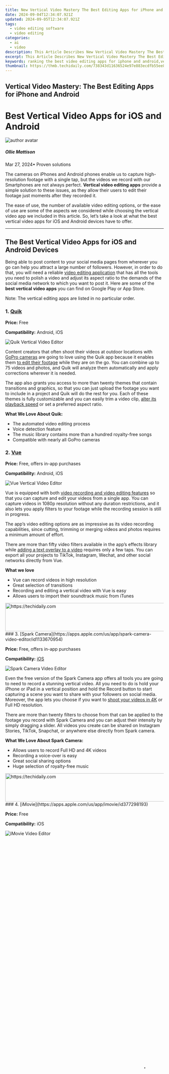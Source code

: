 ```yaml
---
title: New Vertical Video Mastery The Best Editing Apps for iPhone and Android for 2024
date: 2024-09-04T12:34:07.921Z
updated: 2024-09-05T12:34:07.921Z
tags: 
  - video editing software
  - video editing
categories: 
  - ai
  - video
description: This Article Describes New Vertical Video Mastery The Best Editing Apps for iPhone and Android for 2024
excerpt: This Article Describes New Vertical Video Mastery The Best Editing Apps for iPhone and Android for 2024
keywords: ranking the best video editing apps for iphone and android,vertical video mastery the best editing apps for iphone and android,mobile mastery best video editing apps for ios and android,vertical video mastery top editing apps for iphone and android,dual view video editing the best apps for ios and android,video vibes the best mobile editing apps for iphone and android,vertical video mastery best editing apps for iphone and android
thumbnail: https://thmb.techidaily.com/738343d11636524e97e883ecdfb55ee8c179338e8409002b7334f65b8debc634.jpg
---
```


## Vertical Video Mastery: The Best Editing Apps for iPhone and Android

# Best Vertical Video Apps for iOS and Android

![author avatar](https://images.wondershare.com/filmora/article-images/ollie-mattison.jpg)

##### Ollie Mattison

 Mar 27, 2024• Proven solutions

The cameras on iPhones and Android phones enable us to capture high-resolution footage with a single tap, but the videos we record with our Smartphones are not always perfect. **Vertical video editing apps** provide a simple solution to these issues, as they allow their users to edit their footage just moments after they recorded it.

The ease of use, the number of available video editing options, or the ease of use are some of the aspects we considered while choosing the vertical video app we included in this article. So, let’s take a look at what the best vertical video apps for iOS and Android devices have to offer.

---

## The Best Vertical Video Apps for iOS and Android Devices

Being able to post content to your social media pages from wherever you go can help you attract a large number of followers. However, in order to do that, you will need a reliable [video editing application](https://tools.techidaily.com/wondershare/filmora/download/) that has all the tools you need to polish a video and adjust its aspect ratio to the demands of the social media network to which you want to post it. Here are some of the **best vertical video apps** you can find on Google Play or App Store.

Note: The vertical editing apps are listed in no particular order.

### 1. [Quik](https://gopro.com/en/us/shop/quik-app-video-photo-editor)

**Price:** Free

**Compatibility:** Android, iOS

![ Quik Vertical Video Editor](https://images.wondershare.com/filmora/article-images/quik.JPG)

Content creators that often shoot their videos at outdoor locations with [GoPro cameras](https://tools.techidaily.com/wondershare/filmora/download/) are going to love using the Quik app because it enables them [to edit their footage](https://tools.techidaily.com/wondershare/filmora/download/) while they are on the go. You can combine up to 75 videos and photos, and Quik will analyze them automatically and apply corrections wherever it is needed.

The app also grants you access to more than twenty themes that contain transitions and graphics, so that you can just upload the footage you want to include in a project and Quik will do the rest for you. Each of these themes is fully customizable and you can easily trim a video clip, [alter its playback speed](https://tools.techidaily.com/wondershare/filmora/download/) or set a preferred aspect ratio.

**What We Love About Quik:**

* The automated video editing process
* Voice detection feature
* The music library contains more than a hundred royalty-free songs
* Compatible with nearly all GoPro cameras

### 2. [Vue](https://apps.apple.com/us/app/vue-video-editor-slideshow/id1458609369)

**Price:** Free, offers in-app purchases

**Compatibility:** Android, iOS

![ Vue Vertical Video Editor](https://images.wondershare.com/filmora/article-images/vue-video-camera-and-editor.jpg)

Vue is equipped with both [video recording and video editing features](https://tools.techidaily.com/wondershare/filmora/download/) so that you can capture and edit your videos from a single app. You can capture videos in 1080p resolution without any duration restrictions, and it also lets you apply filters to your footage while the recording session is still in progress.

The app’s video editing options are as impressive as its video recording capabilities, since cutting, trimming or merging videos and photos requires a minimum amount of effort.

There are more than fifty video filters available in the app’s effects library while [adding a text overlay to a video](https://tools.techidaily.com/wondershare/filmora/download/) requires only a few taps. You can export all your projects to TikTok, Instagram, Wechat, and other social networks directly from Vue.

**What we love**

* Vue can record videos in high resolution
* Great selection of transitions
* Recording and editing a vertical video with Vue is easy
* Allows users to import their soundtrack music from iTunes

<!-- affiliate ads begin -->
<a href="https://appsumo.8odi.net/c/5597632/2037475/7443" target="_top" id="2037475">
  <img src="//a.impactradius-go.com/display-ad/7443-2037475" border="0" alt="https://techidaily.com" width="728" height="90"/>
</a>
<img height="0" width="0" src="https://appsumo.8odi.net/i/5597632/2037475/7443" style="position:absolute;visibility:hidden;" border="0" />
<!-- affiliate ads end -->
### 3. [Spark Camera](https://apps.apple.com/us/app/spark-camera-video-editor/id1133670954)

**Price:** Free, offers in-app purchases

**Compatibility:** [iOS](https://apps.apple.com/app/apple-store/id1133670954?mt=8)

![ Spark Camera  Video Editor](https://images.wondershare.com/filmora/article-images/spark-camera-video-editor.jpg)

Even the free version of the Spark Camera app offers all tools you are going to need to record a stunning vertical video. All you need to do is hold your iPhone or iPad in a vertical position and hold the Record button to start capturing a scene you want to share with your followers on social media. Moreover, the app lets you choose if you want to [shoot your videos in 4K](https://tools.techidaily.com/wondershare/filmora/download/) or Full HD resolution.

There are more than twenty filters to choose from that can be applied to the footage you record with Spark Camera and you can adjust their intensity by simply dragging a slider. All videos you create can be shared on Instagram Stories, TikTok, Snapchat, or anywhere else directly from Spark camera.

**What We Love About Spark Camera:**

* Allows users to record Full HD and 4K videos
* Recording a voice-over is easy
* Great social sharing options
* Huge selection of royalty-free music

<!-- affiliate ads begin -->
<a href="https://aligracehair.sjv.io/c/5597632/1885947/19272" target="_top" id="1885947">
  <img src="//a.impactradius-go.com/display-ad/19272-1885947" border="0" alt="https://techidaily.com" width="728" height="90"/>
</a>
<img height="0" width="0" src="https://aligracehair.sjv.io/i/5597632/1885947/19272" style="position:absolute;visibility:hidden;" border="0" />
<!-- affiliate ads end -->
### 4. [iMovie](https://apps.apple.com/us/app/imovie/id377298193)

**Price:** Free

**Compatibility:** iOS

![ iMovie Video Editor](https://images.wondershare.com/filmora/article-images/imovie-ios.jpg)

<!-- affiliate ads begin -->
<span id="1531879">
					<video width="864" height="1536" style="cursor:pointer"
           poster="//a.impactradius-go.com/display-clicktoplayimage/1531879.png"
           onclick="if(!this.playClicked){this.play();this.setAttribute('controls',true);this.playClicked=true;}">
	   <source src="//a.impactradius-go.com/display-ad/16446-1531879">
	   <img src="//a.impactradius-go.com/display-clicktoplayimage/1531879.png" style="border: none; height: 100%; width: 100%; object-fit: contain">
	</video>
	<div style="width:540px;text-align:center"><a href="javascript:window.open(decodeURIComponent('https%3A%2F%2Flaganoo.pxf.io%2Fc%2F5597632%2F1531879%2F16446'), '_blank');void(0);">Click here</a></div>
</span>
<img height="0" width="0" src="https://imp.pxf.io/i/5597632/1531879/16446" style="position:absolute;visibility:hidden;" border="0" />
<!-- affiliate ads end -->
Installing iMovie on your iPhone or iPad is probably one of the easiest solutions you have at your disposal if you want to create vertical videos. You just have to import a video into a project you created in iMovie and add it to the timeline in order to start editing it.

Afterward, you must make sure that the video clip is selected and then tap on the crop button. Once you do, you will be able to see the rotate to the left and rotate to the right buttons on the right side of the screen, so you just have to tap on one of them to change a video’s orientation for horizontal to vertical. If you already recorded a vertical video, you can just import into a project you created in iMovie, and edit it, but you should keep in mind that the app is going to [add black bars](https://tools.techidaily.com/wondershare/filmora/download/) to the video.

**What We Like About iMovie**

* Changing a video’s orientation from horizontal to vertical is easy
* iMovie has 8 customizable themes
* Creating a soundtrack for a vertical video is a quick and simple process
* Allows users to record videos

### 5. [Enlight Videoleap Video Editor](https://apps.apple.com/us/app/enlight-videoleap-video-editor/id1255135442)

**Price:** Free, offers in-app purchases

**Compatibility:** [iOS](https://apps.apple.com/us/app/videoleap-video-editor-maker/id1255135442)

![ VideoLeap Video Editor](https://images.wondershare.com/filmora/article-images/enlight-videoleap-video-editor.jpg)

<!-- affiliate ads begin -->
<a href="https://appsumo.8odi.net/c/5597632/2130887/7443" target="_top" id="2130887">
  <img src="//a.impactradius-go.com/display-ad/7443-2130887" border="0" alt="https://techidaily.com" width="728" height="90"/>
</a>
<img height="0" width="0" src="https://appsumo.8odi.net/i/5597632/2130887/7443" style="position:absolute;visibility:hidden;" border="0" />
<!-- affiliate ads end -->
If you are looking for a video editing app for your iPhone or iPad that offers more than just basic video editing tools, Enlight Videoleap Video Editor may be the right choice for you. Animating keyframes, performing color corrections, or [controlling the volume of all audio](https://tools.techidaily.com/wondershare/filmora/download/) files you add to a project are only a few among numerous options this video editing app offers.

Unsurprisingly, editing a vertical video or changing its aspect ratio is a simple process that can be completed in just a few taps. The app also grants you access to a huge [collection of stock footage](https://tools.techidaily.com/wondershare/filmora/download/) you can use to find the material you don’t have or create entire videos without having to record a single shot.

**What We Love About Videoleap:**

* Offers advanced video editing options
* Changing a videos aspect ratio is easy
* Equipped with more than a hundred audio effects
* Excellent selection of special effects

**Frequently Asked Questions About Vertical Video Apps for iOS And Android Devices**

**1\. How to edit a vertical video?**

Editing a vertical video is not much different than editing a horizontal video, as you need to remove the parts of the footage you don’t want to include in your project, enhance the colors in a video or add transitions between shots.

**2\. How to change the video’s orientation from horizontal to vertical in iMovie?**

Rotating a video in iMovie is a simple task that can be completed with a single tap. You just have to select a clip you want to rotate on the timeline and then go to the Crop window and rotate your video for 90-degrees.

---

#### **Conclusion**

Finding a video editing app that is compatible with the iOS or Android operating system that allows you to create vertical videos shouldn’t be too difficult, as there are so many different options on the market. What’s more, some of the vertical video apps can also be used to capture the footage you want to share on social media.

Ever think about video editing on PC, with its **low learning curve** and **user-friendly** interface, [Filmora](https://tools.techidaily.com/wondershare/filmora/download/) is totally **free to try**. Click the buttons below to check it out!

[Free Download](https://tools.techidaily.com/wondershare/filmora/download/)

For Win 7 or later (64-bit)

![Filmora secure download](https://images.wondershare.com/filmora/images/store/secure.png) Secure Download

<!-- affiliate ads begin -->
<a href="https://appsumo.8odi.net/c/5597632/2123750/7443" target="_top" id="2123750">
  <img src="//a.impactradius-go.com/display-ad/7443-2123750" border="0" alt="https://techidaily.com" width="728" height="90"/>
</a>
<img height="0" width="0" src="https://appsumo.8odi.net/i/5597632/2123750/7443" style="position:absolute;visibility:hidden;" border="0" />
<!-- affiliate ads end -->
[Free Download](https://tools.techidaily.com/wondershare/filmora/download/)

For macOS 10.14 or later

![Filmora secure download](https://images.wondershare.com/filmora/images/store/secure.png) Secure Download

<!-- affiliate ads begin -->
<a href="https://aligracehair.sjv.io/c/5597632/1972670/19272" target="_top" id="1972670">
  <img src="//a.impactradius-go.com/display-ad/19272-1972670" border="0" alt="https://techidaily.com" width="728" height="90"/>
</a>
<img height="0" width="0" src="https://aligracehair.sjv.io/i/5597632/1972670/19272" style="position:absolute;visibility:hidden;" border="0" />
<!-- affiliate ads end -->
[Click here to get Filmora for PC by email](https://tools.techidaily.com/wondershare/filmora/download/)
or Try Filmora App for mobile >>>

[download filmora app for ios](https://images.wondershare.com/filmorago/article-common/app_store.svg) ](https://app.adjust.com/b0k9hf2%5F4bsu85t) [download filmora app for android](https://images.wondershare.com/filmorago/article-common/google_play.svg) ](https://app.adjust.com/b0k9hf2%5F4bsu85t)

![author avatar](https://images.wondershare.com/filmora/article-images/ollie-mattison.jpg)

Ollie Mattison

Ollie Mattison is a writer and a lover of all things video.

Follow @Ollie Mattison

<span class="atpl-alsoreadstyle">Also read:</span>
<div><ul>
<li><a href="https://youtube-docs.techidaily.com/024-approved-cultivate-creativity-inspiration-driven-video-titles/"><u>[New] 2024 Approved  Cultivate Creativity  Inspiration-Driven Video Titles</u></a></li>
<li><a href="https://screen-recording.techidaily.com/new-hurdlehop-pausevidsnapshot/"><u>[New] HurdleHop PauseVidSnapshot</u></a></li>
<li><a href="https://fox-info.techidaily.com/new-professionals-guide-to-outstanding-4k-filmmaking-gear-for-2024/"><u>[New] Professionals' Guide to Outstanding 4K Filmmaking Gear for 2024</u></a></li>
<li><a href="https://extra-support.techidaily.com/new-scriptwriting-essentials-mastering-the-art-of-slug-lines/"><u>[New] Scriptwriting Essentials  Mastering the Art of Slug Lines</u></a></li>
<li><a href="https://facebook-video-footage.techidaily.com/new-toddler-tycoon-turned-teen-titan-the-income-of-a-kid-star/"><u>[New] Toddler Tycoon Turned Teen Titan  The Income of a Kid Star</u></a></li>
<li><a href="https://fox-http.techidaily.com/updated-playful-text-alteration-strategies-for-2024/"><u>[Updated] Playful Text Alteration Strategies for 2024</u></a></li>
<li><a href="https://games-able.techidaily.com/battle-of-the-supers-rtx-4070-4070-ti-versus-rtx-4080/"><u>Battle of the Supers: RTX 4070, 4070 Ti, versus RTX 4080</u></a></li>
<li><a href="https://some-knowledge.techidaily.com/from-clueless-to-confident-configuring-zoom-made-simple-for-2024/"><u>From Clueless to Confident  Configuring Zoom Made Simple for 2024</u></a></li>
<li><a href="https://phone-solutions.techidaily.com/in-2024-the-best-8-vpn-hardware-devices-reviewed-on-apple-iphone-8-plus-drfone-by-drfone-virtual-ios/"><u>In 2024, The Best 8 VPN Hardware Devices Reviewed On Apple iPhone 8 Plus | Dr.fone</u></a></li>
<li><a href="https://techtrends.techidaily.com/mastering-data-consolidation-joining-together-excels-separate-columns/"><u>Mastering Data Consolidation: Joining Together Excel's Separate Columns</u></a></li>
<li><a href="https://smart-video-editing.techidaily.com/new-2024-approved-the-easy-way-to-compress-mpeg2-videos-using-virtualdub/"><u>New 2024 Approved The Easy Way to Compress MPEG2 Videos Using VirtualDub</u></a></li>
<li><a href="https://ai-video-apps.techidaily.com/new-in-2024-the-xml-file-bible-for-fcpx-creators/"><u>New In 2024, The XML File Bible for FCPX Creators</u></a></li>
<li><a href="https://ai-video-apps.techidaily.com/new-in-2024-trim-videos-online-for-free-10-best-websites-and-tools/"><u>New In 2024, Trim Videos Online for Free 10 Best Websites and Tools</u></a></li>
<li><a href="https://ai-video-apps.techidaily.com/new-mac-video-editing-made-easy-install-lumafusion-or-choose-an-alternative/"><u>New Mac Video Editing Made Easy Install Lumafusion or Choose an Alternative</u></a></li>
<li><a href="https://ai-video-apps.techidaily.com/new-macbook-users-learn-how-to-download-and-install-videoleap/"><u>New MacBook Users Learn How to Download and Install Videoleap</u></a></li>
<li><a href="https://ai-video-apps.techidaily.com/new-make-movies-like-a-pro-16-free-and-easy-to-use-tools-for-2024/"><u>New Make Movies Like a Pro 16 Free and Easy-to-Use Tools for 2024</u></a></li>
<li><a href="https://ai-video-apps.techidaily.com/new-mts-video-editing-software-roundup-the-best-for-2024/"><u>New MTS Video Editing Software Roundup The Best for 2024</u></a></li>
<li><a href="https://ai-video-apps.techidaily.com/new-no-watermark-video-merger-software-top-7-picks-for-2024/"><u>New No-Watermark Video Merger Software Top 7 Picks for 2024</u></a></li>
<li><a href="https://ai-video-apps.techidaily.com/new-reaction-video-mastery-top-ios-and-android-apps-for-2024/"><u>New Reaction Video Mastery Top iOS and Android Apps for 2024</u></a></li>
<li><a href="https://ai-video-apps.techidaily.com/new-rotate-flip-and-spin-top-10-online-video-rotation-tools/"><u>New Rotate, Flip, and Spin Top 10 Online Video Rotation Tools</u></a></li>
<li><a href="https://ai-video-apps.techidaily.com/new-s-best-free-video-joiner-websites-no-downloads-required/"><u>New S Best Free Video Joiner Websites No Downloads Required</u></a></li>
<li><a href="https://ai-video-apps.techidaily.com/new-s-top-rated-free-m4a-audio-editors-for-2024/"><u>New S Top-Rated Free M4A Audio Editors for 2024</u></a></li>
<li><a href="https://ai-video-apps.techidaily.com/new-save-big-on-filmora-4-legit-ways-to-get-discounted-rates-for-2024/"><u>New Save Big on Filmora 4 Legit Ways to Get Discounted Rates for 2024</u></a></li>
<li><a href="https://ai-video-apps.techidaily.com/new-the-battle-for-video-supremacy-adobe-premiere-vs-after-effects-for-2024/"><u>New The Battle for Video Supremacy Adobe Premiere vs After Effects for 2024</u></a></li>
<li><a href="https://ai-video-apps.techidaily.com/new-the-ultimate-list-10-video-editing-apps-for-kids-both-free-and-paid-for-2024/"><u>New The Ultimate List 10 Video Editing Apps for Kids, Both Free and Paid for 2024</u></a></li>
<li><a href="https://ai-video-apps.techidaily.com/new-the-ultimate-list-5-best-hd-video-editing-tools-for-creators-for-2024/"><u>New The Ultimate List 5 Best HD Video Editing Tools for Creators for 2024</u></a></li>
<li><a href="https://ai-video-apps.techidaily.com/new-the-ultimate-list-of-free-stock-image-websites/"><u>New The Ultimate List of Free Stock Image Websites</u></a></li>
<li><a href="https://ai-video-apps.techidaily.com/new-the-ultimate-video-editor-comparison-sony-vegas-vs-adobe-premiere-for-2024/"><u>New The Ultimate Video Editor Comparison Sony Vegas vs Adobe Premiere for 2024</u></a></li>
<li><a href="https://ai-video-apps.techidaily.com/new-top-rated-android-apps-on-google-play-store-for-2024/"><u>New Top-Rated Android Apps on Google Play Store for 2024</u></a></li>
<li><a href="https://ai-video-apps.techidaily.com/new-top-rated-avi-video-rotators-free-solutions-for-all-platforms/"><u>New Top-Rated AVI Video Rotators Free Solutions for All Platforms</u></a></li>
<li><a href="https://ai-video-apps.techidaily.com/new-transition-like-a-pro-10-best-premiere-pro-plugins-for-smooth-edits/"><u>New Transition Like a Pro 10 Best Premiere Pro Plugins for Smooth Edits</u></a></li>
<li><a href="https://ai-video-apps.techidaily.com/new-unleash-your-creativity-best-time-lapse-video-apps-for-iphone-and-android/"><u>New Unleash Your Creativity Best Time-Lapse Video Apps for iPhone and Android</u></a></li>
<li><a href="https://ai-video-apps.techidaily.com/new-unleash-your-creativity-how-to-edit-videos-with-quicktime-on-mac-for-2024/"><u>New Unleash Your Creativity How to Edit Videos with QuickTime on Mac for 2024</u></a></li>
<li><a href="https://ai-video-apps.techidaily.com/new-unleash-your-creativity-top-rated-3d-animation-software-for-all-levels/"><u>New Unleash Your Creativity Top-Rated 3D Animation Software for All Levels</u></a></li>
<li><a href="https://win-blog.techidaily.com/ultimate-guide-to-resolving-persistent-war-thunder-game-crashes/"><u>Ultimate Guide to Resolving Persistent War Thunder Game Crashes</u></a></li>
</ul></div>

<ins class="adsbygoogle"
      style="display:block"
      data-ad-client="ca-pub-7571918770474297"
      data-ad-slot="8358498916"
      data-ad-format="auto"
      data-full-width-responsive="true"></ins>